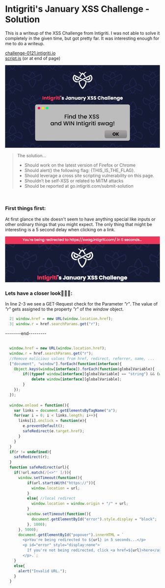 
# Intigriti's January XSS Challenge - Solution
 This is a writeup of the XSS Challenge from Intigriti. I was not able to solve it completely in the given time, but got pretty far. It was interesting enough for me to do a writeup.

[challenge-0121.intigriti.io](https://challenge-0121.intigriti.io/) <br>
[script.js](https://raw.githubusercontent.com/dorian9007/dorian9007.github.io/master/assets/intigriti1-script.js) (or at end of page)

![Image](/assets/intigritixss.jpg)

> The solution…
> - Should work on the latest version of Firefox or Chrome
> - Should alert() the following flag: {THIS_IS_THE_FLAG}.
> - Should leverage a cross site scripting vulnerability on this page.
> - Shouldn’t be self-XSS or related to MiTM attacks
> - Should be reported at go.intigriti.com/submit-solution

<br>

### First things first:

At first glance the site doesn't seem to have anything special like inputs or other ordinary things that you might expect.
The only thing that might be interesting  is a 5 second delay when clicking on a link.

![Image](/assets/assets-intigriti/xss-screenshot1.jpg)


### Lets have a closer look🕵🏻‍♂️:

In line 2-3 we see a GET-Request check for the Parameter _"r"_.
The value of _"r"_ gets assigned to the property _"r"_ of the _window_ object.

```javascript
  2| window.href = new URL(window.location.href); 
  3| window.r = href.searchParams.get("r");
```




--------end---------
```javascript

  window.href = new URL(window.location.href);
  window.r = href.searchParams.get("r");
  //Remove malicious values from href, redirect, referrer, name, ...
  ["document", "window"].forEach(function(interface){
    Object.keys(window[interface]).forEach(function(globalVariable){
        if((typeof window[interface][globalVariable] == "string") && (window[interface][globalVariable].indexOf("javascript") > -1)){
            delete window[interface][globalVariable];
        }
    });
  });
  
  window.onload = function(){
    var links = document.getElementsByTagName("a");
    for(var i = 0; i < links.length; i++){
      links[i].onclick = function(e){
        e.preventDefault();
        safeRedirect(e.target.href);
      }
    }
  }
  if(r != undefined){
    safeRedirect(r);
  }
  function safeRedirect(url){
    if(!url.match(/[<>"' ]/)){
      window.setTimeout(function(){
          if(url.startsWith("https://")){
            window.location = url;
          }
          else{ //local redirect
            window.location = window.origin + "/" + url;
          }
          window.setTimeout(function(){
            document.getElementById("error").style.display = "block";
          }, 1000);
      }, 5000);
      document.getElementById("popover").innerHTML = `
        <p>You're being redirected to ${url} in 5 seconds...</p>
        <p id="error" style="display:none">
          If you're not being redirected, click <a href=${url}>here</a>
        </p>.`;
    }
    else{
      alert("Invalid URL.");
    }
  }

```
